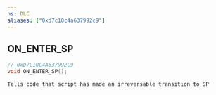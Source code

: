 ```yaml
---
ns: DLC
aliases: ["0xd7c10c4a637992c9"]
---
```

## ON_ENTER_SP

```c
// 0xD7C10C4A637992C9
void ON_ENTER_SP();
```

```
Tells code that script has made an irreversable transition to SP
```
